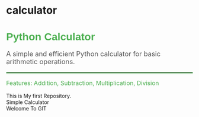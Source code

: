 # calculator
<h1 style="color: #4CAF50; font-family: Arial, sans-serif;">Python Calculator</h1>
<p style="color: #555; font-size: 18px;">A simple and efficient Python calculator for basic arithmetic operations.</p>
<hr style="border: 1px solid #4CAF50;">
<p style="color: #4CAF50; font-size: 16px;">Features: Addition, Subtraction, Multiplication, Division</p>
This is My first Repository.
<br>
Simple Calculator
<br>
Welcome To GIT
